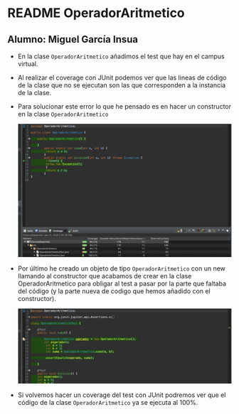 README OperadorAritmetico
=========================

Alumno: Miguel García Insua
---------------------------

 * En la clase `OperadorAritmetico` añadimos el test que hay en el campus virtual.

 * Al realizar el coverage con JUnit podemos ver que las lineas de código de la clase que no se ejecutan
 	son las que corresponden a la instancia de la clase.
 	
 * Para solucionar este error lo que he pensado es  en hacer un constructor en la clase `OperadorAritmetico`
 
 	<img src="oa.png">
 
 * Por último he creado un objeto de tipo `OperadorAritmetico` con un new llamando al constructor que acabamos de crear en la clase OperadorAritmetico para obligar al test a pasar por la parte que faltaba del código (y la parte nueva de codigo que hemos añadido con el constructor).
 	
 	<img src="toa.png">
 	
 * Si volvemos hacer un coverage del test con JUnit podremos ver que el código de la clase `OperadorAritmetico`
 	ya se ejecuta al 100%.